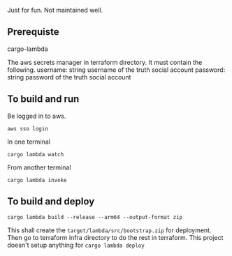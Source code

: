 Just for fun. Not maintained well.

## Prerequiste
cargo-lambda

The aws secrets manager in terraform directory.
It must contain the following.
username: string username of the truth social account
password: string password of the truth social account

## To build and run 
Be logged in to aws.

    aws sso login

In one terminal

    cargo lambda watch

From another terminal

    cargo lambda invoke

## To build and deploy

    cargo lambda build --release --arm64 --output-format zip

This shall create the `target/lambda/src/bootstrap.zip` for deployment.
Then go to terraform infra directory to do the rest in terraform. This project doesn't setup anything for `cargo lambda deploy`
